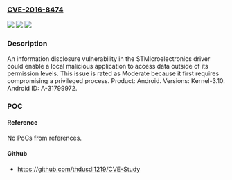 ### [CVE-2016-8474](https://cve.mitre.org/cgi-bin/cvename.cgi?name=CVE-2016-8474)
![](https://img.shields.io/static/v1?label=Product&message=Android&color=blue)
![](https://img.shields.io/static/v1?label=Version&message=n%2Fa&color=blue)
![](https://img.shields.io/static/v1?label=Vulnerability&message=Information%20disclosure&color=brighgreen)

### Description

An information disclosure vulnerability in the STMicroelectronics driver could enable a local malicious application to access data outside of its permission levels. This issue is rated as Moderate because it first requires compromising a privileged process. Product: Android. Versions: Kernel-3.10. Android ID: A-31799972.

### POC

#### Reference
No PoCs from references.

#### Github
- https://github.com/thdusdl1219/CVE-Study

